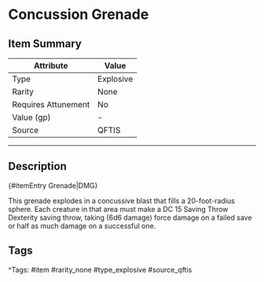 # Concussion Grenade

## Item Summary

| Attribute            | Value                        |
|----------------------|------------------------------|
| Type                 | Explosive |
| Rarity               | None             |
| Requires Attunement  | No                |
| Value (gp)           | -    |
| Source               | QFTIS |

---

## Description

{#itemEntry Grenade|DMG}

This grenade explodes in a concussive blast that fills a 20-foot-radius sphere. Each creature in that area must make a DC 15 Saving Throw Dexterity saving throw, taking (6d6 damage) force damage on a failed save or half as much damage on a successful one.

## Tags

^Tags: #item #rarity_none #type_explosive #source_qftis